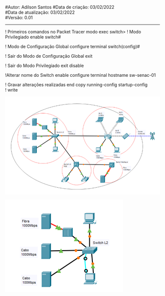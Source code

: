 #Autor: Adilson Santos 
#Data de criação: 03/02/2022  
#Data de atualização: 03/02/2022  
#Versão: 0.01  
***

! Primeiros comandos no Packet Tracer
modo exec
switch>
! Modo Privilegiado
enable
switch#

! Modo de Configuração Global
configure terminal
switch(config)#

! Sair do Modo de Configuração Global
exit

! Sair do Modo Privilegiado
exit
disable

!Alterar nome do Switch
enable 
    configure terminal
        hostname sw-senac-01

! Gravar alterações realizadas
end
copy running-config startup-config        
! write


![Markdown][image]

[image]: aula5_1.PNG

![Markdown][image2]

[image2]: aula5_2.PNG    

